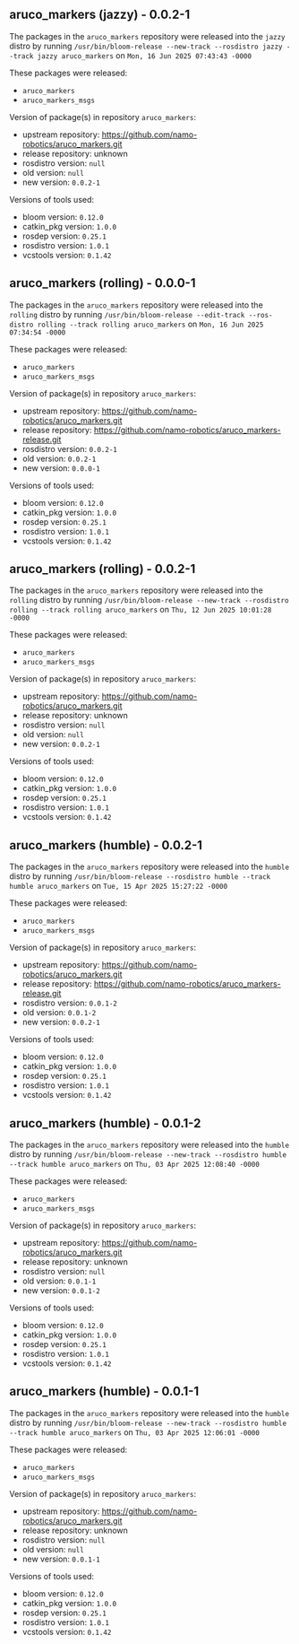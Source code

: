 ## aruco_markers (jazzy) - 0.0.2-1

The packages in the `aruco_markers` repository were released into the `jazzy` distro by running `/usr/bin/bloom-release --new-track --rosdistro jazzy --track jazzy aruco_markers` on `Mon, 16 Jun 2025 07:43:43 -0000`

These packages were released:
- `aruco_markers`
- `aruco_markers_msgs`

Version of package(s) in repository `aruco_markers`:

- upstream repository: https://github.com/namo-robotics/aruco_markers.git
- release repository: unknown
- rosdistro version: `null`
- old version: `null`
- new version: `0.0.2-1`

Versions of tools used:

- bloom version: `0.12.0`
- catkin_pkg version: `1.0.0`
- rosdep version: `0.25.1`
- rosdistro version: `1.0.1`
- vcstools version: `0.1.42`


## aruco_markers (rolling) - 0.0.0-1

The packages in the `aruco_markers` repository were released into the `rolling` distro by running `/usr/bin/bloom-release --edit-track --ros-distro rolling --track rolling aruco_markers` on `Mon, 16 Jun 2025 07:34:54 -0000`

These packages were released:
- `aruco_markers`
- `aruco_markers_msgs`

Version of package(s) in repository `aruco_markers`:

- upstream repository: https://github.com/namo-robotics/aruco_markers.git
- release repository: https://github.com/namo-robotics/aruco_markers-release.git
- rosdistro version: `0.0.2-1`
- old version: `0.0.2-1`
- new version: `0.0.0-1`

Versions of tools used:

- bloom version: `0.12.0`
- catkin_pkg version: `1.0.0`
- rosdep version: `0.25.1`
- rosdistro version: `1.0.1`
- vcstools version: `0.1.42`


## aruco_markers (rolling) - 0.0.2-1

The packages in the `aruco_markers` repository were released into the `rolling` distro by running `/usr/bin/bloom-release --new-track --rosdistro rolling --track rolling aruco_markers` on `Thu, 12 Jun 2025 10:01:28 -0000`

These packages were released:
- `aruco_markers`
- `aruco_markers_msgs`

Version of package(s) in repository `aruco_markers`:

- upstream repository: https://github.com/namo-robotics/aruco_markers.git
- release repository: unknown
- rosdistro version: `null`
- old version: `null`
- new version: `0.0.2-1`

Versions of tools used:

- bloom version: `0.12.0`
- catkin_pkg version: `1.0.0`
- rosdep version: `0.25.1`
- rosdistro version: `1.0.1`
- vcstools version: `0.1.42`


## aruco_markers (humble) - 0.0.2-1

The packages in the `aruco_markers` repository were released into the `humble` distro by running `/usr/bin/bloom-release --rosdistro humble --track humble aruco_markers` on `Tue, 15 Apr 2025 15:27:22 -0000`

These packages were released:
- `aruco_markers`
- `aruco_markers_msgs`

Version of package(s) in repository `aruco_markers`:

- upstream repository: https://github.com/namo-robotics/aruco_markers.git
- release repository: https://github.com/namo-robotics/aruco_markers-release.git
- rosdistro version: `0.0.1-2`
- old version: `0.0.1-2`
- new version: `0.0.2-1`

Versions of tools used:

- bloom version: `0.12.0`
- catkin_pkg version: `1.0.0`
- rosdep version: `0.25.1`
- rosdistro version: `1.0.1`
- vcstools version: `0.1.42`


## aruco_markers (humble) - 0.0.1-2

The packages in the `aruco_markers` repository were released into the `humble` distro by running `/usr/bin/bloom-release --new-track --rosdistro humble --track humble aruco_markers` on `Thu, 03 Apr 2025 12:08:40 -0000`

These packages were released:
- `aruco_markers`
- `aruco_markers_msgs`

Version of package(s) in repository `aruco_markers`:

- upstream repository: https://github.com/namo-robotics/aruco_markers.git
- release repository: unknown
- rosdistro version: `null`
- old version: `0.0.1-1`
- new version: `0.0.1-2`

Versions of tools used:

- bloom version: `0.12.0`
- catkin_pkg version: `1.0.0`
- rosdep version: `0.25.1`
- rosdistro version: `1.0.1`
- vcstools version: `0.1.42`


## aruco_markers (humble) - 0.0.1-1

The packages in the `aruco_markers` repository were released into the `humble` distro by running `/usr/bin/bloom-release --new-track --rosdistro humble --track humble aruco_markers` on `Thu, 03 Apr 2025 12:06:01 -0000`

These packages were released:
- `aruco_markers`
- `aruco_markers_msgs`

Version of package(s) in repository `aruco_markers`:

- upstream repository: https://github.com/namo-robotics/aruco_markers.git
- release repository: unknown
- rosdistro version: `null`
- old version: `null`
- new version: `0.0.1-1`

Versions of tools used:

- bloom version: `0.12.0`
- catkin_pkg version: `1.0.0`
- rosdep version: `0.25.1`
- rosdistro version: `1.0.1`
- vcstools version: `0.1.42`


